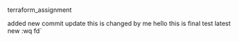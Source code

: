 #
terraform_assignment

added
new commit
update
this is changed by me
hello
this is final test
latest
new :wq
fd`
